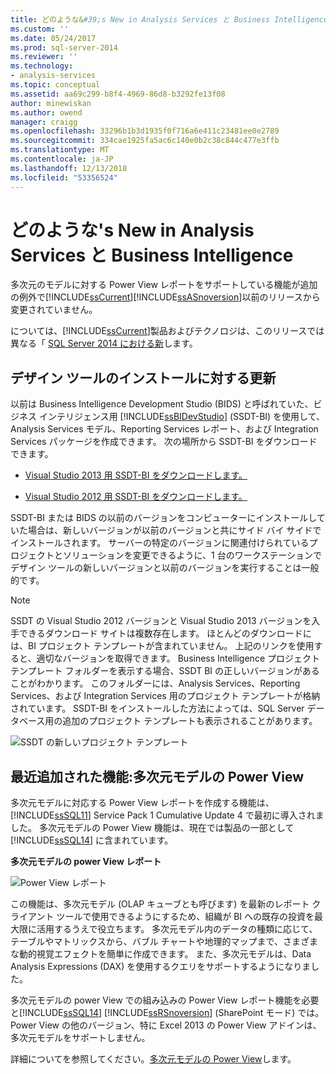 ```yaml
---
title: どのような&#39;s New in Analysis Services と Business Intelligence |Microsoft Docs
ms.custom: ''
ms.date: 05/24/2017
ms.prod: sql-server-2014
ms.reviewer: ''
ms.technology:
- analysis-services
ms.topic: conceptual
ms.assetid: aa69c299-b8f4-4969-86d8-b3292fe13f08
author: minewiskan
ms.author: owend
manager: craigg
ms.openlocfilehash: 33296b1b3d1935f0f716a6e411c23481ee0e2789
ms.sourcegitcommit: 334cae1925fa5ac6c140e0b2c38c844c477e3ffb
ms.translationtype: MT
ms.contentlocale: ja-JP
ms.lasthandoff: 12/13/2018
ms.locfileid: "53356524"
---
```

# <a name="what39s-new-in-analysis-services-and-business-intelligence"></a>どのような&#39;s New in Analysis Services と Business Intelligence
  多次元のモデルに対する Power View レポートをサポートしている機能が追加の例外で[!INCLUDE[ssCurrent](../includes/sscurrent-md.md)][!INCLUDE[ssASnoversion](../includes/ssasnoversion-md.md)]以前のリリースから変更されていません。  
  
 については、[!INCLUDE[ssCurrent](../includes/sscurrent-md.md)]製品およびテクノロジは、このリリースでは異なる「 [SQL Server 2014 における新](../sql-server/what-s-new-in-sql-server-2016.md)します。  
  
## <a name="updates-to-design-tool-installation"></a>デザイン ツールのインストールに対する更新  
 以前は Business Intelligence Development Studio (BIDS) と呼ばれていた、ビジネス インテリジェンス用 [!INCLUDE[ssBIDevStudio](../includes/ssbidevstudio-md.md)] (SSDT-BI) を使用して、Analysis Services モデル、Reporting Services レポート、および Integration Services パッケージを作成できます。 次の場所から SSDT-BI をダウンロードできます。  
  
-   [Visual Studio 2013 用 SSDT-BI をダウンロードします。](https://go.microsoft.com/fwlink/p/?LinkId=396526)  
  
-   [Visual Studio 2012 用 SSDT-BI をダウンロードします。](https://go.microsoft.com/fwlink/p/?LinkID=273673)  
  
 SSDT-BI または BIDS の以前のバージョンをコンピューターにインストールしていた場合は、新しいバージョンが以前のバージョンと共にサイド バイ サイドでインストールされます。 サーバーの特定のバージョンに関連付けられているプロジェクトとソリューションを変更できるように、1 台のワークステーションでデザイン ツールの新しいバージョンと以前のバージョンを実行することは一般的です。  
  
> [!NOTE]  
>  SSDT の Visual Studio 2012 バージョンと Visual Studio 2013 バージョンを入手できるダウンロード サイトは複数存在します。 ほとんどのダウンロードには、BI プロジェクト テンプレートが含まれていません。 上記のリンクを使用すると、適切なバージョンを取得できます。 Business Intelligence プロジェクト テンプレート フォルダーを表示する場合、SSDT BI の正しいバージョンがあることがわかります。 このフォルダーには、Analysis Services、Reporting Services、および Integration Services 用のプロジェクト テンプレートが格納されています。 SSDT-BI をインストールした方法によっては、SQL Server データベース用の追加のプロジェクト テンプレートも表示されることがあります。  
  
 ![SSDT の新しいプロジェクト テンプレート](media/ssdt-biprojects.png "SSDT の新しいプロジェクト テンプレート")  
  
## <a name="features-recently-added-power-view-for-multidimensional-models"></a>最近追加された機能:多次元モデルの Power View  
 多次元モデルに対応する Power View レポートを作成する機能は、[!INCLUDE[ssSQL11](../includes/sssql11-md.md)] Service Pack 1 Cumulative Update 4 で最初に導入されました。 多次元モデルの Power View 機能は、現在では製品の一部として [!INCLUDE[ssSQL14](../includes/sssql14-md.md)] に含まれています。  
  
 **多次元モデルの power View レポート**  
  
 ![Power View レポート](media/powerviewreport-wn.gif "Power View レポート")  
  
 この機能は、多次元モデル (OLAP キューブとも呼びます) を最新のレポート クライアント ツールで使用できるようにするため、組織が BI への既存の投資を最大限に活用するうえで役立ちます。 多次元モデル内のデータの種類に応じて、テーブルやマトリックスから、バブル チャートや地理的マップまで、さまざまな動的視覚エフェクトを簡単に作成できます。 また、多次元モデルは、Data Analysis Expressions (DAX) を使用するクエリをサポートするようになりました。  
  
 多次元モデルの power View での組み込みの Power View レポート機能を必要と[!INCLUDE[ssSQL14](../includes/sssql14-md.md)] [!INCLUDE[ssRSnoversion](../includes/ssrsnoversion-md.md)] (SharePoint モード) では。 Power View の他のバージョン、特に Excel 2013 の Power View アドインは、多次元モデルをサポートしません。  
  
 詳細についてを参照してください。[多次元モデルの Power View](https://msdn.microsoft.com/library/dn140246.aspx)します。  
  
  
